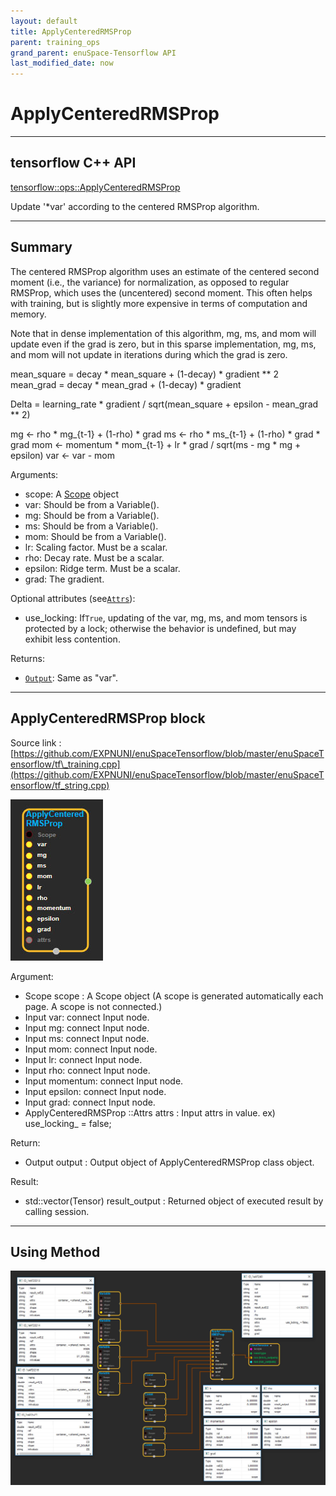 ```yaml
--- 
layout: default 
title: ApplyCenteredRMSProp 
parent: training_ops 
grand_parent: enuSpace-Tensorflow API 
last_modified_date: now 
--- 
```


# ApplyCenteredRMSProp

---

## tensorflow C++ API

[tensorflow::ops::ApplyCenteredRMSProp](https://www.tensorflow.org/api_docs/cc/class/tensorflow/ops/apply-centered-r-m-s-prop)

Update '\*var' according to the centered RMSProp algorithm.

---

## Summary

The centered RMSProp algorithm uses an estimate of the centered second moment \(i.e., the variance\) for normalization, as opposed to regular RMSProp, which uses the \(uncentered\) second moment. This often helps with training, but is slightly more expensive in terms of computation and memory.

Note that in dense implementation of this algorithm, mg, ms, and mom will update even if the grad is zero, but in this sparse implementation, mg, ms, and mom will not update in iterations during which the grad is zero.

mean\_square = decay \* mean\_square + \(1-decay\) \* gradient \*\* 2 mean\_grad = decay \* mean\_grad + \(1-decay\) \* gradient

Delta = learning\_rate \* gradient / sqrt\(mean\_square + epsilon - mean\_grad \*\* 2\)

mg &lt;- rho \* mg\_{t-1} + \(1-rho\) \* grad ms &lt;- rho \* ms\_{t-1} + \(1-rho\) \* grad \* grad mom &lt;- momentum \* mom\_{t-1} + lr \* grad / sqrt\(ms - mg \* mg + epsilon\) var &lt;- var - mom

Arguments:

* scope: A [Scope](https://www.tensorflow.org/api_docs/cc/class/tensorflow/scope.html#classtensorflow_1_1_scope) object
* var: Should be from a Variable\(\).
* mg: Should be from a Variable\(\).
* ms: Should be from a Variable\(\).
* mom: Should be from a Variable\(\).
* lr: Scaling factor. Must be a scalar.
* rho: Decay rate. Must be a scalar.
* epsilon: Ridge term. Must be a scalar.
* grad: The gradient.

Optional attributes \(see[`Attrs`](https://www.tensorflow.org/api_docs/cc/struct/tensorflow/ops/apply-centered-r-m-s-prop/attrs.html#structtensorflow_1_1ops_1_1_apply_centered_r_m_s_prop_1_1_attrs)\):

* use\_locking: If`True`, updating of the var, mg, ms, and mom tensors is protected by a lock; otherwise the behavior is undefined, but may exhibit less contention.

Returns:

* [`Output`](https://www.tensorflow.org/api_docs/cc/class/tensorflow/output.html#classtensorflow_1_1_output): Same as "var".

---

## ApplyCenteredRMSProp block

Source link : [https://github.com/EXPNUNI/enuSpaceTensorflow/blob/master/enuSpaceTensorflow/tf\_training.cpp](https://github.com/EXPNUNI/enuSpaceTensorflow/blob/master/enuSpaceTensorflow/tf_string.cpp)

![](./assets/training/ApplyCenteredRMSProp1.jpg)

Argument:

* Scope scope : A Scope object \(A scope is generated automatically each page. A scope is not connected.\)
* Input var: connect  Input node.
* Input mg: connect  Input node.
* Input ms: connect  Input node.
* Input mom: connect  Input node.
* Input lr: connect  Input node.
* Input rho: connect  Input node.
* Input momentum: connect  Input node.
* Input epsilon: connect  Input node.
* Input grad: connect  Input node.
* ApplyCenteredRMSProp ::Attrs attrs : Input attrs in value. ex\) use\_locking\_ = false;

Return:

* Output output : Output object of ApplyCenteredRMSProp class object.

Result:

* std::vector\(Tensor\) result\_output : Returned object of executed result by calling session.

---

## Using Method

![](./assets/training/ApplyCenteredRMSProp2.jpg)

